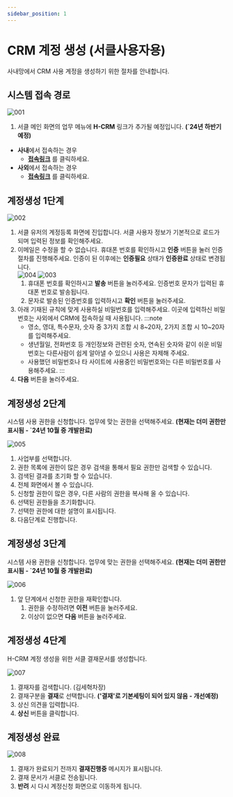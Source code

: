 ```yaml
---
sidebar_position: 1
---
```


# CRM 계정 생성 (서클사용자용)

사내망에서 CRM 사용 계정을 생성하기 위한 절차를 안내합니다.

## 시스템 접속 경로

![001](./img/001.png)

1. 서클 메인 화면의 업무 메뉴에 **H-CRM** 링크가 추가될 예정입니다. **(`24년 하반기 예정)**
- **사내**에서 접속하는 경우
  - **[접속링크](http://ep.circle.hanwha.com/neo/branch/common/slo/goSloTarget.mvc?authType=1&destination=http://service-qas.hanwha-crm.com:8888/auth/slo)** 를 클릭하세요.
- **사외**에서 접속하는 경우
  - **[접속링크](http://ep.circle.hanwha.com/neo/branch/common/slo/goSloTarget.mvc?authType=1&destination=https://service-qas.hanwha-crm.com/auth/slo)** 를 클릭하세요.

## 계정생성 1단계

![002](./img/002.png)

1. 서클 유저의 계정등록 화면에 진입합니다. 서클 사용자 정보가 기본적으로 로드가 되며 입력된 정보를 확인해주세요.
1. 이메일은 수정을 할 수 없습니다. 휴대폰 번호를 확인하시고 **인증** 버튼을 눌러 인증절차를 진행해주세요. 인증이 된 이후에는 **인증필요** 상태가 **인증완료** 상태로 변경됩니다.<br/>  ![004](./img/004.png) ![003](./img/003.png)
    1. 휴대폰 번호를 확인하시고 **발송** 버튼을 눌러주세요. 인증번호 문자가 입력된 휴대폰 번호로 발송됩니다.
    2. 문자로 발송된 인증번호를 입력하시고 **확인** 버튼을 눌러주세요.
1. 아래 기재된 규칙에 맞게 사용하실 비밀번호를 입력해주세요. 이곳에 입력하신 비밀번호는 사외에서 CRM에 접속하실 때 사용됩니다.
    :::note
    - 영소, 영대, 특수문자, 숫자 중 3가지 조합 시 8~20자, 2가지 조합 시 10~20자를 입력해주세요.
    - 생년월일, 전화번호 등 개인정보와 관련된 숫자, 연속된 숫자와 같이 쉬운 비밀번호는 다른사람이 쉽게 알아낼 수 있으니 사용은 자제해 주세요.
    - 사용했던 비밀번호나 타 사이트에 사용중인 비밀번호와는 다른 비밀번호를 사용해주세요.
    :::
4. **다음** 버튼을 눌러주세요.

## 계정생성 2단계

시스템 사용 권한을 신청합니다. 업무에 맞는 권한을 선택해주세요. **(현재는 더미 권한만 표시됨 - `24년 10월 중 개발완료)**

![005](./img/005.png)

1. 사업부를 선택합니다.
1. 권한 목록에 권한이 많은 경우 검색을 통해서 필요 권한만 검색할 수 있습니다.
1. 검색된 결과를 초기화 할 수 있습니다.
1. 전체 화면에서 볼 수 있습니다.
1. 신청할 권한이 많은 경우, 다른 사람의 권한을 복사해 올 수 있습니다.
1. 선택된 권한들을 초기화합니다.
1. 선택한 권한에 대한 설명이 표시됩니다.
1. 다음단계로 진행합니다.

## 계정생성 3단계

시스템 사용 권한을 신청합니다. 업무에 맞는 권한을 선택해주세요. **(현재는 더미 권한만 표시됨 - `24년 10월 중 개발완료)**

![006](./img/006.png)

1. 앞 단계에서 신청한 권한을 재확인합니다.
    1. 권한을 수정하려면 **이전** 버튼을 눌러주세요.
    2. 이상이 없으면 **다음** 버튼을 눌러주세요.

## 계정생성 4단계

H-CRM 계정 생성을 위한 서클 결재문서를 생성합니다.

![007](./img/007.png)

1. 결재자를 검색합니다. (김세혁차장)
1. 결재구분을 **결재**로 선택합니다. **('결재'로 기본세팅이 되어 있지 않음 - 개선예정)**
1. 상신 의견을 입력합니다.
1. **상신** 버튼을 클릭합니다.

## 계정생성 완료

![008](./img/008.png)

1. 결재가 완료되기 전까지 **결재진행중** 메시지가 표시됩니다.
1. 결재 문서가 서클로 전송됩니다.
1. **반려** 시 다시 계정신청 화면으로 이동하게 됩니다.

